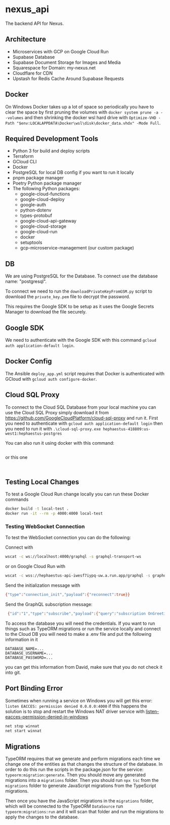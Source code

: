 # nexus_api

The backend API for Nexus.

## Architecture

-   Microservices with GCP on Google Cloud Run
-   Supabase Database
-   Supabase Document Storage for Images and Media
-   Squarespace for Domain: my-nexus.net
-   Cloudflare for CDN
-   Upstash for Redis Cache Around Supabase Requests

## Docker

On Windows Docker takes up a lot of space so periodically you have to clear
the space by first pruning the volumes with `docker system prune -a --volumes`
and then shrinking the docker wsl hard drive with
`Optimize-VHD -Path "$env:LOCALAPPDATA\Docker\wsl\disk\docker_data.vhdx" -Mode Full`.

## Required Development Tools

-   Python 3 for build and deploy scripts
-   Terraform
-   GCloud CLI
-   Docker
-   PostgreSQL for local DB config if you want to run it locally
-   pnpm package manager
-   Poetry Python package manager
-   The following Python packages:
    -   google-cloud-functions
    -   google-cloud-deploy
    -   google-auth
    -   python-dotenv
    -   types-protobuf
    -   google-cloud-api-gateway
    -   google-cloud-storage
    -   google-cloud-run
    -   docker
    -   setuptools
    -   gcp-microservice-management (our custom package)

## DB

We are using PostgreSQL for the Database.
To connect use the database name: "postgresql".

To connect we need to run the `downloadPrivateKeyFromGSM.py`
script to download the `private_key.pem` file to decrypt the password.

This requires the Google SDK to be setup as it uses the Google Secrets Manager
to download the file securely.

## Google SDK

We need to authenticate with the Google SDK with this command
`gcloud auth application-default login`.

## Docker Config

The Ansible `deploy_app.yml` script requires that Docker is authenticated with
GCloud with `gcloud auth configure-docker`.

## Cloud SQL Proxy

To connect to the Cloud SQL Database from your local machine you can use the
Cloud SQL Proxy simply download it from https://github.com/GoogleCloudPlatform/cloud-sql-proxy
and run it.
First you need to authenticate with `gcloud auth application-default login`
then you need to run it with `.\cloud-sql-proxy.exe hephaestus-418809:us-west1:hephaestus-postgres`

You can also run it using docker with this command:

```docker run --rm --network=host gcr.io/cloud-sql-connectors/cloud-sql-proxy:2.6.1 --address 0.0.0.0 --port 5432 --token=$(gcloud auth print-access-token) --login-token=$(gcloud sql generate-login-token) --auto-iam-authn $(gcloud sql instances describe hephaestus-postgres --format='value(connectionName)')

```

or this one

```docker run --rm --network=host gcr.io/cloud-sql-connectors/cloud-sql-proxy:2.6.1 --address 0.0.0.0 --port 5432 --auto-iam-authn --credentials-file hephaestus-418809-aca9086bcf82.json hephaestus-418809:us-west1:hephaestus-postgres


```

## Testing Local Changes

To test a Google Cloud Run change locally you can run these Docker commands

```sh
docker build -t local-test .
docker run -it --rm -p 4000:4000 local-test
```

### Testing WebSocket Connection

To test the WebSocket connection you can do the following:

Connect with

```sh
wscat -c ws://localhost:4000/graphql -s graphql-transport-ws
```

or on Google Cloud Run with

```sh
wscat -c wss://hephaestus-api-iwesf7iypq-uw.a.run.app/graphql -s graphql-transport-ws
```

Send the initialization message with

```sh
{"type":"connection_init","payload":{"reconnect":true}}
```

Send the GraphQL subscription message:

```sh
 {"id":"1","type":"subscribe","payload":{"query":"subscription OnGreeting { greetings }"}}
```

To access the database you will need the credentials. If you want to run things
such as TypeORM migrations or run the service locally and connect to the Cloud DB
you will need to make a .env file and put the following information in it

```.env
DATABASE_NAME=...
DATABASE_USERNAME=...
DATABASE_PASSWORD=...
```

you can get this information from David, make sure that you do not check it into git.

## Port Binding Error

Sometimes when running a service on Windows you will get this error:
`listen EACCES: permission denied 0.0.0.0:4000` if this happens the solution
is to stop and restart the Windows NAT driver service with [listen-eacces-permission-denied-in-windows](#https://stackoverflow.com/questions/59428844/listen-eacces-permission-denied-in-windows)

```sh
net stop winnat
net start winnat
```

## Migrations

TypeORM requires that we generate and perform migrations each time we change one of the entities
as that changes the structure of the database. In order to do this run
the scripts in the package.json for the service: `typeorm:migration:generate`.
Then you should move any generated migrations into a `migrations` folder.
Then you should run `npx tsc` from the `migrations` folder to generate
JavaScript migrations from the TypeScript migrations.

Then once you have the JavaScript migrations in the `migrations` folder, which
will be connected to the TypeORM `DataSource` run `typeorm:migrations:run` and
it will scan that folder and run the migrations to apply the changes to the database.
